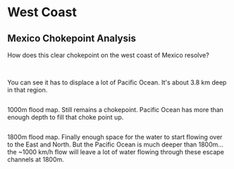 # West Coast

## Mexico Chokepoint Analysis

How does this clear chokepoint on the west coast of Mexico resolve?

![]()
![]()

You can see it has to displace a lot of Pacific Ocean. It's about 3.8 km deep in that region.

![]()

1000m flood map. Still remains a chokepoint. Pacific Ocean has more than enough depth to fill that choke point up.

![]()

1800m flood map. Finally enough space for the water to start flowing over to the East and North. But the Pacific Ocean is much deeper than 1800m... the ~1000 km/h flow will leave a lot of water flowing through these escape channels at 1800m.
